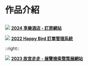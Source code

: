 # 作品介紹
##
![](https://i.imgur.com/nag9mmm.png)
**[2024 享樂酒店 - 訂房網站](https://hangineer.github.io/Hex-TS-Hotel-Website/#/)**

![](https://i.imgur.com/8woYWkS.png)
**[2022 Happy Bird 訂單管理系統](https://orderlists.netlify.app/)**

::right::
<br />

![](https://i.imgur.com/7Ljyn7J.png)
**[2023 故宮走走 - 展覽檢索暨策展網站](https://palacewalk.vercel.app/#/)**
